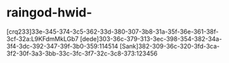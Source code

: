 # raingod-hwid-
[crq233]33e-345-374-3c5-362-33d-380-307-3b8-31a-35f-36e-361-38f-3cf-32a:L9KFdmMkLGb7
[dede]303-36c-379-313-3ec-398-354-382-34a-3f4-3dc-392-347-39f-3b0-359:114514
[Sank]382-309-36c-320-3fd-3ca-3f2-30f-3a3-3bb-33c-3fc-3f7-32c-3c8-373:123456
